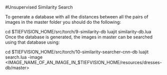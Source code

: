 #Unsupervised Similarity Search

To generate a database with all the distances between all the pairs of images in the master folder you should do the following:

cd $TIEFVISION_HOME/src/torch/9-similarity-db
luajit similarity-db.lua
Once the database is generated, the images in master can be searched using that database using:

cd $TIEFVISION_HOME/src/torch/10-similarity-searcher-cnn-db
luajit search.lua -image <IMAGE_NAME_OF_AN_IMAGE_IN_$TIEFVISION_HOME/resources/dresses-db/master>